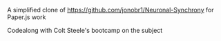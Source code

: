 A simplified clone of https://github.com/jonobr1/Neuronal-Synchrony for Paper.js work

Codealong with Colt Steele's bootcamp on the subject

